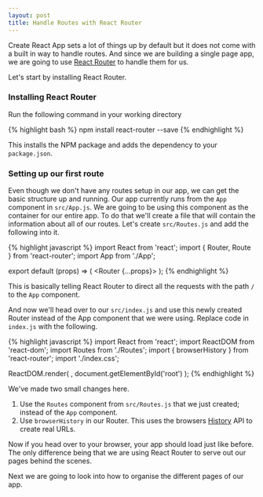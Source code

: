 ```yaml
---
layout: post
title: Handle Routes with React Router
---
```


Create React App sets a lot of things up by default but it does not come with a built in way to handle routes. And since we are building a single page app, we are going to use [React Router](https://reacttraining.com/react-router/) to handle them for us.

Let's start by installing React Router.

### Installing React Router

Run the following command in your working directory

{% highlight bash %}
npm install react-router --save
{% endhighlight %}

This installs the NPM package and adds the dependency to your `package.json`.

### Setting up our first route

Even though we don't have any routes setup in our app, we can get the basic structure up and running. Our app currently runs from the `App` component in `src/App.js`. We are going to be using this component as the container for our entire app. To do that we'll create a file that will contain the information about all of our routes. Let's create `src/Routes.js` and add the following into it.

{% highlight javascript %}
import React from 'react';
import { Router, Route } from 'react-router';
import App from './App';

export default (props) => (
  <Router {...props}>
    <Route path="/" component={App} />
  </Router>
);
{% endhighlight %}

This is basically telling React Router to direct all the requests with the path `/` to the `App` component.

And now we'll head over to our `src/index.js` and use this newly created Router instead of the App component that we were using. Replace code in `index.js` with the following.

{% highlight javascript %}
import React from 'react';
import ReactDOM from 'react-dom';
import Routes from './Routes';
import { browserHistory } from 'react-router';
import './index.css';

ReactDOM.render(
  <Routes history={browserHistory} />,
  document.getElementById('root')
);
{% endhighlight %}

We've made two small changes here.

1. Use the `Routes` component from `src/Routes.js` that we just created; instead of the `App` component.
2. Use `browserHistory` in our Router. This uses the browsers [History](https://developer.mozilla.org/en-US/docs/Web/API/History) API to create real URLs.

Now if you head over to your browser, your app should load just like before. The only difference being that we are using React Router to serve out our pages behind the scenes.

Next we are going to look into how to organise the different pages of our app.
